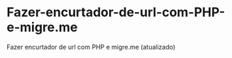 # Fazer-encurtador-de-url-com-PHP-e-migre.me
Fazer encurtador de url com PHP e migre.me (atualizado)

